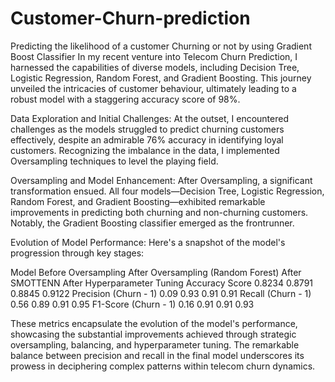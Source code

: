 # Customer-Churn-prediction
Predicting the likelihood of a customer Churning or not by using Gradient Boost Classifier
In my recent venture into Telecom Churn Prediction, I harnessed the capabilities of diverse models, including Decision Tree, Logistic Regression, Random Forest, and Gradient Boosting. This journey unveiled the intricacies of customer behaviour, ultimately leading to a robust model with a staggering accuracy score of 98%.

Data Exploration and Initial Challenges:
At the outset, I encountered challenges as the models struggled to predict churning customers effectively, despite an admirable 76% accuracy in identifying loyal customers. Recognizing the imbalance in the data, I implemented Oversampling techniques to level the playing field.

Oversampling and Model Enhancement:
After Oversampling, a significant transformation ensued. All four models—Decision Tree, Logistic Regression, Random Forest, and Gradient Boosting—exhibited remarkable improvements in predicting both churning and non-churning customers. Notably, the Gradient Boosting classifier emerged as the frontrunner.

Evolution of Model Performance:
Here's a snapshot of the model's progression through key stages:

Model 
Before Oversampling
After Oversampling (Random Forest)
After SMOTTENN
After Hyperparameter Tuning
Accuracy Score
0.8234
0.8791
0.8845
0.9122
Precision (Churn - 1)
0.09
0.93
0.91
0.91
Recall 
(Churn - 1)
0.56
0.89
0.91
0.95
F1-Score (Churn - 1)
0.16
0.91
0.91
0.93


These metrics encapsulate the evolution of the model's performance, showcasing the substantial improvements achieved through strategic oversampling, balancing, and hyperparameter tuning. The remarkable balance between precision and recall in the final model underscores its prowess in deciphering complex patterns within telecom churn dynamics.

